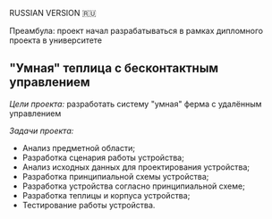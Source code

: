 RUSSIAN VERSION :ru:

Преамбула: проект начал разрабатываться в рамках дипломного проекта в университете

## "Умная" теплица с бесконтактным управлением

*Цели проекта:* разработать систему "умная" ферма с удалённым управлением

*Задачи проекта:*
- Анализ предметной области;
- Разработка сценария работы устройства;
- Анализ исходных данных для проектирования устройства;
- Разработка принципиальной схемы устройства;
- Разработка устройства согласно принципиальной схеме;
- Разработка теплицы и корпуса устройства;
- Тестирование работы устройства.


